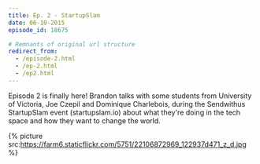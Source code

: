 ```yaml
---
title: Ep. 2 - StartupSlam
date: 06-10-2015
episode_id: 18675

# Remnants of original url structure
redirect_from:
  - /episode-2.html
  - /ep-2.html
  - /ep2.html
---
```


Episode 2 is finally here! Brandon talks with some students from University of Victoria, Joe Czepil and Dominique Charlebois, during the Sendwithus StartupSlam event (startupslam.io) about what they're doing in the tech space and how they want to change the world.

{% picture src:https://farm6.staticflickr.com/5751/22106872969_122937d471_z_d.jpg %}
